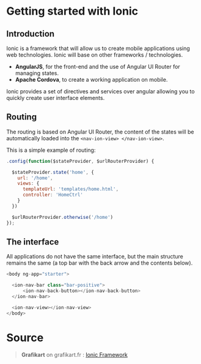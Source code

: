 # Getting started with Ionic
## Introduction

Ionic is a framework that will allow us to create mobile applications using web technologies. Ionic will base on other frameworks / technologies.

- **AngularJS**, for the front-end and the use of Angular UI Router for managing states.
- **Apache Cordova**, to create a working application on mobile.

Ionic provides a set of directives and services over angular allowing you to quickly create user interface elements.

## Routing

The routing is based on Angular UI Router, the content of the states will be automatically loaded into the ```<nav-ion-view> </nav-ion-view>```.

This is a simple example of routing:

```js
.config(function($stateProvider, $urlRouterProvider) {

  $stateProvider.state('home', {
    url: '/home',
    views: {
      templateUrl: 'templates/home.html',
      controller: 'HomeCtrl'
    }
  })

  $urlRouterProvider.otherwise('/home')
});
```

## The interface

All applications do not have the same interface, but the main structure remains the same (a top bar with the back arrow and the contents below).

```js
<body ng-app="starter">

  <ion-nav-bar class="bar-positive">
      <ion-nav-back-button></ion-nav-back-button>
  </ion-nav-bar>

  <ion-nav-view></ion-nav-view>
</body>
```

# Source

> **Grafikart** on grafikart.fr : [Ionic Framework](https://www.grafikart.fr/tutoriels/cordova/ionic-framework-641)